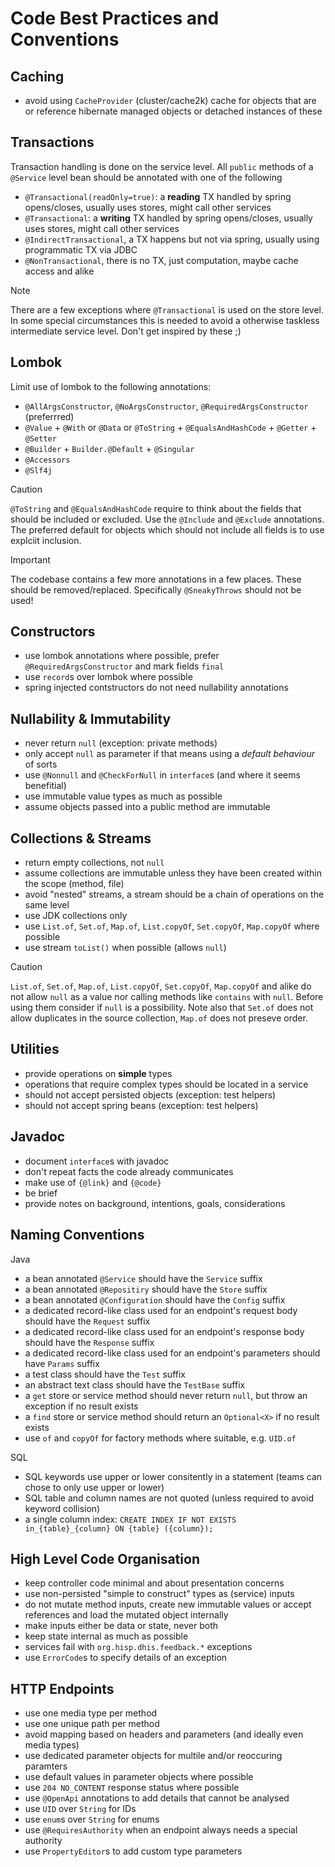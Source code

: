 # Code Best Practices and Conventions

## Caching
* avoid using `CacheProvider` (cluster/cache2k) cache for objects that are or reference hibernate managed objects or detached instances of these

## Transactions
Transaction handling is done on the service level. 
All `public` methods of a `@Service` level bean should be annotated with one of the following

* `@Transactional(readOnly=true)`: a **reading** TX handled by spring opens/closes, usually uses stores, might call other services
* `@Transactional`: a **writing** TX handled by spring opens/closes, usually uses stores, might call other services
* `@IndirectTransactional`, a TX happens but not via spring, usually using programmatic TX via JDBC
* `@NonTransactional`, there is no TX, just computation, maybe cache access and alike

> [!Note]
> There are a few exceptions where `@Transactional` is used on the store level.
> In some special circumstances this is needed to avoid a otherwise taskless intermediate service level.
> Don't get inspired by these ;)

## Lombok
Limit use of lombok to the following annotations:

* `@AllArgsConstructor`, `@NoArgsConstructor`, `@RequiredArgsConstructor` (preferrred)
* `@Value` + `@With` or `@Data` or `@ToString` + `@EqualsAndHashCode` + `@Getter` + `@Setter` 
* `@Builder` + `Builder.@Default` + `@Singular`
* `@Accessors`
* `@Slf4j`

> [!Caution]
> `@ToString` and `@EqualsAndHashCode` require to think about the fields that should
> be included or excluded. Use the `@Include` and `@Exclude` annotations.
> The preferred default for objects which should not include all fields is to use
> explciit inclusion. 

> [!Important]
> The codebase contains a few more annotations in a few places.
> These should be removed/replaced. Specifically `@SneakyThrows` should not be used!

## Constructors
* use lombok annotations where possible, prefer `@RequiredArgsConstructor` and mark fields `final`
* use `record`s over lombok where possible
* spring injected contstructors do not need nullability annotations

## Nullability & Immutability
* never return `null` (exception: private methods)
* only accept `null` as parameter if that means using a _default behaviour_ of sorts
* use `@Nonnull` and `@CheckForNull` in `interface`s (and where it seems benefitial)
* use immutable value types as much as possible
* assume objects passed into a public method are immutable

## Collections & Streams
* return empty collections, not `null`
* assume collections are immutable unless they have been created within the scope (method, file)
* avoid "nested" streams, a stream should be a chain of operations on the same level
* use JDK collections only
* use `List.of`, `Set.of`, `Map.of`, `List.copyOf`, `Set.copyOf`, `Map.copyOf` where possible
* use stream `toList()` when possible (allows `null`)

> [!Caution]
> `List.of`, `Set.of`, `Map.of`, `List.copyOf`, `Set.copyOf`, `Map.copyOf` and alike do not allow
> `null` as a value nor calling methods like `contains` with `null`.
> Before using them consider if `null` is a possibility.
> Note also that `Set.of` does not allow duplicates in the source collection,
> `Map.of` does not preseve order.

## Utilities
* provide operations on **simple** types
* operations that require complex types should be located in a service
* should not accept persisted objects (exception: test helpers)
* should not accept spring beans (exception: test helpers)

## Javadoc
* document `interface`s with javadoc
* don't repeat facts the code already communicates
* make use of `{@link}` and `{@code}`
* be brief
* provide notes on background, intentions, goals, considerations

## Naming Conventions
Java
* a bean annotated `@Service` should have the `Service` suffix
* a bean annotated `@Repositiry` should have the `Store` suffix
* a bean annotated `@Configuration` should have the `Config` suffix
* a dedicated record-like class used for an endpoint's request body should have the `Request` suffix
* a dedicated record-like class used for an endpoint's response body should have the `Response` suffix
* a dedicated record-like class used for an endpoint's parameters should have `Params` suffix 
* a test class should have the `Test` suffix
* an abstract text class should have the `TestBase` suffix
* a `get` store or service method should never return `null`, but throw an exception if no result exists
* a `find` store or service method should return an `Optional<X>` if no result exists
* use `of` and `copyOf` for factory methods where suitable, e.g. `UID.of`

SQL
* SQL keywords use upper or lower consitently in a statement (teams can chose to only use upper or lower)
* SQL table and column names are not quoted (unless required to avoid keyword collision)
* a single column index: `CREATE INDEX IF NOT EXISTS in_{table}_{column} ON {table} ({column});`
  

## High Level Code Organisation
* keep controller code minimal and about presentation concerns
* use non-persisted "simple to construct" types as (service) inputs
* do not mutate method inputs, create new immutable values or accept references and load the mutated object internally
* make inputs either be data or state, never both
* keep state internal as much as possible
* services fail with `org.hisp.dhis.feedback.*` exceptions
* use `ErrorCode`s to specify details of an exception

## HTTP Endpoints
* use one media type per method
* use one unique path per method
* avoid mapping based on headers and parameters (and ideally even media types)
* use dedicated parameter objects for multile and/or reoccuring paramters
* use default values in parameter objects where possible
* use `204 NO_CONTENT` response status where possible
* use `@OpenApi` annotations to add details that cannot be analysed
* use `UID` over `String` for IDs
* use `enum`s over `String` for enums
* use `@RequiresAuthority` when an endpoint always needs a special authority
* use `PropertyEditor`s to add custom type parameters
